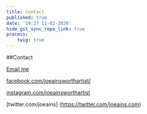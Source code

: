```yaml
---
title: Contact
published: true
date: '19:27 11-02-2020'
hide_git_sync_repo_link: true
process:
    twig: true
---
```


##Contact

<a href="mailto:{{'joe@joeainsworth.com'|safe_email}}">
  Email me
</a>

[facebook.com/joeainsworthartist/](https://m.facebook.com/joeainsworthartist/)

[instagram.com/joeainsworthartist](https://instagram.com/joeainsworthartist)

[twitter.com/joeains]
(https://twitter.com/joeains.com)

